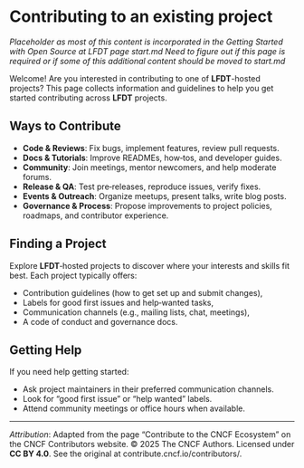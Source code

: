 # Contributing to an existing project 

*Placeholder as most of this content is incorporated in the Getting Started with Open Source at LFDT page start.md*
*Need to figure out if this page is required or if some of this additional content should be moved to start.md*

Welcome! Are you interested in contributing to one of **LFDT**-hosted projects? This page collects information and guidelines to help you get started contributing across **LFDT** projects.

## Ways to Contribute

- **Code & Reviews**: Fix bugs, implement features, review pull requests.
- **Docs & Tutorials**: Improve READMEs, how‑tos, and developer guides.
- **Community**: Join meetings, mentor newcomers, and help moderate forums.
- **Release & QA**: Test pre‑releases, reproduce issues, verify fixes.
- **Events & Outreach**: Organize meetups, present talks, write blog posts.
- **Governance & Process**: Propose improvements to project policies, roadmaps, and contributor experience.

## Finding a Project

Explore **LFDT**‑hosted projects to discover where your interests and skills fit best. Each project typically offers:
- Contribution guidelines (how to get set up and submit changes),
- Labels for good first issues and help‑wanted tasks,
- Communication channels (e.g., mailing lists, chat, meetings),
- A code of conduct and governance docs.

## Getting Help

If you need help getting started:
- Ask project maintainers in their preferred communication channels.
- Look for “good first issue” or “help wanted” labels.
- Attend community meetings or office hours when available.

---

*Attribution*: Adapted from the page “Contribute to the CNCF Ecosystem” on the CNCF Contributors website. © 2025 The CNCF Authors. Licensed under **CC BY 4.0**. See the original at contribute.cncf.io/contributors/.

